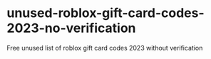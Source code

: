 # unused-roblox-gift-card-codes-2023-no-verification
Free unused list of roblox gift card codes 2023 without verification
